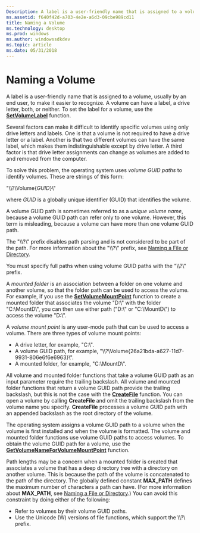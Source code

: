 ```yaml
---
Description: A label is a user-friendly name that is assigned to a volume, usually by an end user, to make it easier to recognize. A volume can have a label, a drive letter, both, or neither. To set the label for a volume, use the SetVolumeLabel function.
ms.assetid: f640f42d-a703-4e2e-a6d3-09cbe989cd11
title: Naming a Volume
ms.technology: desktop
ms.prod: windows
ms.author: windowssdkdev
ms.topic: article
ms.date: 05/31/2018
---
```


# Naming a Volume

A label is a user-friendly name that is assigned to a volume, usually by an end user, to make it easier to recognize. A volume can have a label, a drive letter, both, or neither. To set the label for a volume, use the [**SetVolumeLabel**](/windows/desktop/api/WinBase/nf-winbase-setvolumelabela) function.

Several factors can make it difficult to identify specific volumes using only drive letters and labels. One is that a volume is not required to have a drive letter or a label. Another is that two different volumes can have the same label, which makes them indistinguishable except by drive letter. A third factor is that drive letter assignments can change as volumes are added to and removed from the computer.

To solve this problem, the operating system uses *volume GUID paths* to identify volumes. These are strings of this form:

"\\\\?\\Volume{*GUID*}\\"

where *GUID* is a globally unique identifier (GUID) that identifies the volume.

A volume GUID path is sometimes referred to as a *unique volume name*, because a volume GUID path can refer only to one volume. However, this term is misleading, because a volume can have more than one volume GUID path.

The "\\\\?\\" prefix disables path parsing and is not considered to be part of the path. For more information about the "\\\\?\\" prefix, see [Naming a File or Directory](naming-a-file.md).

You must specify full paths when using volume GUID paths with the "\\\\?\\" prefix.

A *mounted folder* is an association between a folder on one volume and another volume, so that the folder path can be used to access the volume. For example, if you use the [**SetVolumeMountPoint**](/windows/desktop/api/WinBase/nf-winbase-setvolumemountpointa) function to create a mounted folder that associates the volume "D:\\" with the folder "C:\\MountD\\", you can then use either path ("D:\\" or "C:\\MountD\\") to access the volume "D:\\".

A *volume mount point* is any user-mode path that can be used to access a volume. There are three types of volume mount points:

-   A drive letter, for example, "C:\\".
-   A volume GUID path, for example, "\\\\?\\Volume{26a21bda-a627-11d7-9931-806e6f6e6963}\\".
-   A mounted folder, for example, "C:\\MountD\\".

All volume and mounted folder functions that take a volume GUID path as an input parameter require the trailing backslash. All volume and mounted folder functions that return a volume GUID path provide the trailing backslash, but this is not the case with the [**CreateFile**](/windows/desktop/api/FileAPI/nf-fileapi-createfilea) function. You can open a volume by calling **CreateFile** and omit the trailing backslash from the volume name you specify. **CreateFile** processes a volume GUID path with an appended backslash as the root directory of the volume.

The operating system assigns a volume GUID path to a volume when the volume is first installed and when the volume is formatted. The volume and mounted folder functions use volume GUID paths to access volumes. To obtain the volume GUID path for a volume, use the [**GetVolumeNameForVolumeMountPoint**](/windows/desktop/api/FileAPI/nf-fileapi-getvolumenameforvolumemountpointw) function.

Path lengths may be a concern when a mounted folder is created that associates a volume that has a deep directory tree with a directory on another volume. This is because the path of the volume is concatenated to the path of the directory. The globally defined constant **MAX\_PATH** defines the maximum number of characters a path can have. (For more information about **MAX\_PATH**, see [Naming a File or Directory](naming-a-file.md).) You can avoid this constraint by doing either of the following:

-   Refer to volumes by their volume GUID paths.
-   Use the Unicode (W) versions of file functions, which support the \\\\?\\ prefix.

 

 




